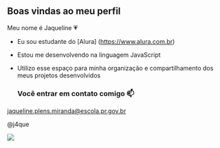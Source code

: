 ## Boas vindas ao meu perfil 

Meu nome é Jaqueline 💗

- Eu sou estudante do [Alura] (https://www.alura.com.br)
- Estou me desenvolvendo na linguagem JavaScript
- Utilizo esse espaço para minha organização e compartilhamento dos meus projetos desenvolvidos

  ### Você entrar em contato comigo 📫

jaqueline.plens.miranda@escola.pr.gov.br 

@j4que

![](https://tenor.com/qqRckaHLrk2.gif)


